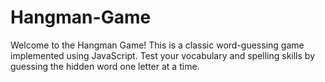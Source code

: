 # Hangman-Game
Welcome to the Hangman Game! This is a classic word-guessing game implemented using JavaScript. Test your vocabulary and spelling skills by guessing the hidden word one letter at a time.
